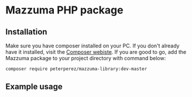 # Mazzuma PHP package

## Installation

Make sure you have composer installed on your PC. If you don't already have it installed, visit the [Composer webiste](https://getcomposer.org/).
If you are good to go, add the Mazzuma package to your project directory with command below:
```
composer require peterperez/mazzuma-library:dev-master
```

## Example usage